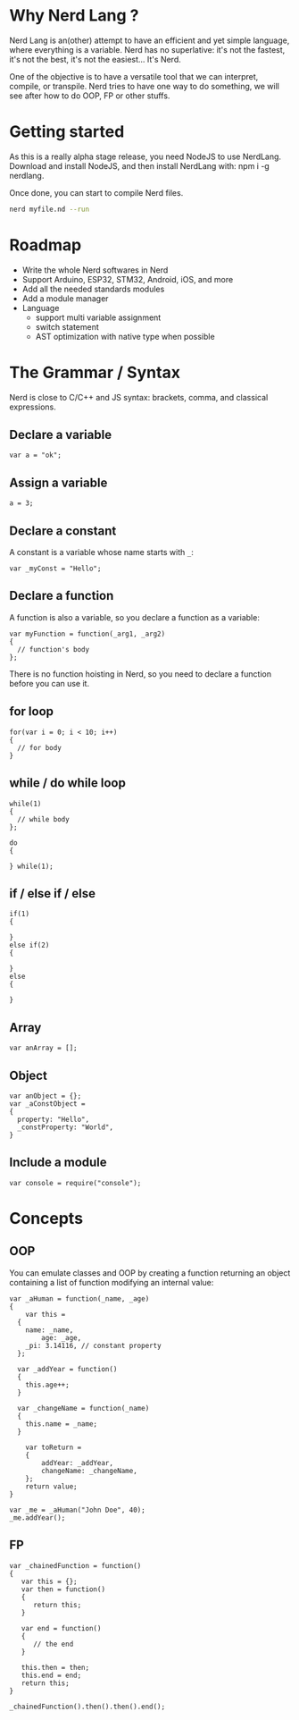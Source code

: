 # Why Nerd Lang ?

Nerd Lang is an(other) attempt to have an efficient and yet simple language, where everything is a variable. Nerd has no superlative: it's not the fastest, it's not the best, it's not the easiest... It's Nerd.

One of the objective is to have a versatile tool that we can interpret, compile, or transpile. Nerd tries to have one way to do something, we will see after how to do OOP, FP or other stuffs.

# Getting started

As this is a really alpha stage release, you need NodeJS to use NerdLang. Download and install NodeJS, and then install NerdLang with: npm i -g nerdlang.

Once done, you can start to compile Nerd files.

```bash
nerd myfile.nd --run
```

# Roadmap

- Write the whole Nerd softwares in Nerd
- Support Arduino, ESP32, STM32, Android, iOS, and more
- Add all the needed standards modules
- Add a module manager
- Language
  * support multi variable assignment
  * switch statement
  * AST optimization with native type when possible

# The Grammar / Syntax

Nerd is close to C/C++ and JS syntax: brackets, comma, and classical expressions.

## Declare a variable

`var a = "ok";`

## Assign a variable

`a = 3;`

## Declare a constant

A constant is a variable whose name starts with `_`:

`var _myConst = "Hello";`

## Declare a function

A function is also a variable, so you declare a function as a variable:

```
var myFunction = function(_arg1, _arg2)
{
  // function's body 
};
```

There is no function hoisting in Nerd, so you need to declare a function before you can use it.

## for loop

```
for(var i = 0; i < 10; i++)
{
  // for body
}
```

## while / do while loop

```
while(1)
{
  // while body
};

do
{

} while(1);

```
## if / else if / else

```
if(1)
{

}
else if(2)
{

}
else
{

}
```

## Array

```
var anArray = [];
```

## Object

```
var anObject = {};
var _aConstObject =
{
  property: "Hello",
  _constProperty: "World",
}
```

## Include a module

```
var console = require("console");
```

# Concepts

## OOP

You can emulate classes and OOP by creating a function returning an object containing a list of function modifying an internal value:

```
var _aHuman = function(_name, _age)
{
	var this = 
  {
    name: _name,
		age: _age,
    _pi: 3.14116, // constant property
  };
  
  var _addYear = function()
  {
    this.age++;
  }
  
  var _changeName = function(_name)
  {
    this.name = _name;
  }
  
	var toReturn =
	{
		addYear: _addYear,
		changeName: _changeName,
	};
	return value;
}

var _me = _aHuman("John Doe", 40);
_me.addYear();
```

## FP

```
var _chainedFunction = function()
{
   var this = {};
   var then = function()
   {
      return this;
   }
   
   var end = function()
   {
      // the end
   }
   
   this.then = then;
   this.end = end;
   return this;
}

_chainedFunction().then().then().end();
```
